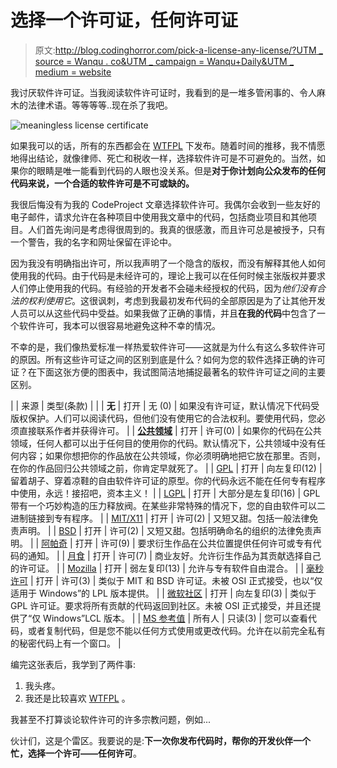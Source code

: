 # 选择一个许可证，任何许可证

> 原文:[http://blog.codinghorror.com/pick-a-license-any-license/?UTM _ source = Wanqu . co&UTM _ campaign = Wanqu+Daily&UTM _ medium = website](http://blog.codinghorror.com/pick-a-license-any-license/?utm_source=wanqu.co&utm_campaign=Wanqu+Daily&utm_medium=website)



我讨厌软件许可证。当我阅读软件许可证时，我看到的是一堆多管闲事的、令人麻木的法律术语。等等等等..现在杀了我吧。

![meaningless license certificate](../Images/fff88c37cc29610ec6cd26cd7f33815c.png)

如果我可以的话，所有的东西都会在 [WTFPL](http://sam.zoy.org/wtfpl/) 下发布。随着时间的推移，我不情愿地得出结论，就像律师、死亡和税收一样，选择软件许可是不可避免的。当然，如果你的眼睛是唯一能看到代码的人眼也没关系。但是**对于你计划向公众发布的任何代码来说，一个合适的软件许可是不可或缺的。**

我很后悔没有为我的 CodeProject 文章选择软件许可。我偶尔会收到一些友好的电子邮件，请求允许在各种项目中使用我文章中的代码，包括商业项目和其他项目。人们首先询问是考虑得很周到的。我真的很感激，而且许可总是被授予，只有一个警告，我的名字和网址保留在评论中。

因为我没有明确指出许可，所以我声明了一个隐含的版权，而没有解释其他人如何使用我的代码。由于代码是未经许可的，理论上我可以在任何时候主张版权并要求人们停止使用我的代码。有经验的开发者不会碰未经授权的代码，因为*他们没有合法的权利使用它*。这很讽刺，考虑到我最初发布代码的全部原因是为了让其他开发人员可以从这些代码中受益。如果我做了正确的事情，并且**在我的代码**中包含了一个软件许可，我本可以很容易地避免这种不幸的情况。

不幸的是，我们像热爱标准一样热爱软件许可——这就是为什么有这么多软件许可的原因。所有这些许可证之间的区别到底是什么？如何为您的软件选择正确的许可证？在下面这张方便的图表中，我试图简洁地捕捉最著名的软件许可证之间的主要区别。

|  | 来源 | 类型(条款) |  |
| **无** | 打开 | 无 (0) | 如果没有许可证，默认情况下代码受版权保护。人们可以阅读代码，但他们没有使用它的合法权利。要使用代码，您必须直接联系作者并获得许可。 |
| [**公共领域**](http://en.wikipedia.org/wiki/Public_domain) | 打开 | 许可(0) | 如果你的代码在公共领域，任何人都可以出于任何目的使用你的代码。默认情况下，公共领域中没有任何内容；如果你想把你的作品放在公共领域，你必须明确地把它放在那里。否则，在你的作品回归公共领域之前，你肯定早就死了。 |
| [GPL](http://en.wikipedia.org/wiki/GNU_General_Public_License) | 打开 | 向左复印(12) | 留着胡子、穿着凉鞋的自由软件许可证的原型。你的代码永远不能在任何专有程序中使用，永远！接招吧，资本主义！ |
| [LGPL](http://en.wikipedia.org/wiki/GNU_Lesser_General_Public_License) | 打开 | 大部分是左复印(16) | GPL 带有一个巧妙构造的压力释放阀。在某些非常特殊的情况下，您的自由软件可以二进制链接到专有程序。 |
| [MIT/X11](http://en.wikipedia.org/wiki/MIT_License) | 打开 | 许可(2) | 又短又甜。包括一般法律免责声明。 |
| [BSD](http://en.wikipedia.org/wiki/BSD_license) | 打开 | 许可(2) | 又短又甜。包括明确命名的组织的法律免责声明。 |
| [阿帕奇](http://en.wikipedia.org/wiki/Apache_License) | 打开 | 许可(9) | 要求衍生作品在公共位置提供任何许可或专有代码的通知。 |
| [月食](http://en.wikipedia.org/wiki/Eclipse_Public_License) | 打开 | 许可(7) | 商业友好。允许衍生作品为其贡献选择自己的许可证。 |
| [Mozilla](http://en.wikipedia.org/wiki/Mozilla_Public_License) | 打开 | 弱左复印(13) | 允许与专有软件自由混合。 |
| [毫秒许可](http://www.microsoft.com/resources/sharedsource/licensingbasics/permissivelicense.mspx) | 打开 | 许可(3) | 类似于 MIT 和 BSD 许可证。未被 OSI 正式接受，也以“仅适用于 Windows”的 LPL 版本提供。 |
| [微软社区](http://www.microsoft.com/resources/sharedsource/licensingbasics/communitylicense.mspx) | 打开 | 向左复印(3) | 类似于 GPL 许可证。要求将所有贡献的代码返回到社区。未被 OSI 正式接受，并且还提供了“仅 Windows”LCL 版本。 |
| [MS 参考值](http://www.microsoft.com/resources/sharedsource/licensingbasics/referencelicense.mspx) | 所有人 | 只读(3) | 您可以查看代码，或者复制代码，但是您不能以任何方式使用或更改代码。允许在以前完全私有的秘密代码上有一个窗口。 |

编完这张表后，我学到了两件事:

1.  我头疼。
2.  我还是比较喜欢 [WTFPL](http://sam.zoy.org/wtfpl/) 。

我甚至不打算谈论软件许可的许多宗教问题，例如...

伙计们，这是个雷区。我要说的是:**下一次你发布代码时，帮你的开发伙伴一个忙，选择一个许可——任何许可**。

